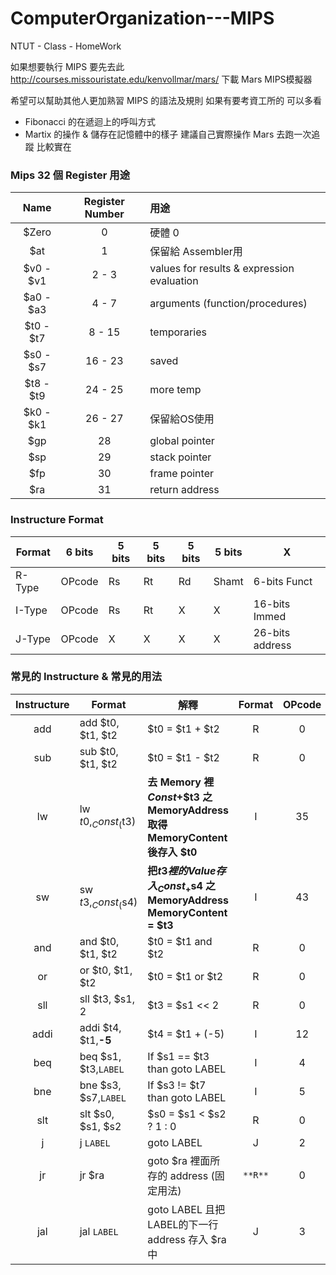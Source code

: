 # ComputerOrganization---MIPS
NTUT - Class - HomeWork

如果想要執行 MIPS 要先去此 http://courses.missouristate.edu/kenvollmar/mars/ 
下載 Mars MIPS模擬器

希望可以幫助其他人更加熟習 MIPS 的語法及規則
如果有要考資工所的 可以多看 
  - Fibonacci 的在遞迴上的呼叫方式
  - Martix 的操作 & 儲存在記憶體中的樣子
建議自己實際操作 Mars 去跑一次追蹤 比較實在 

### Mips 32 個 Register 用途
|Name     |Register Number | 用途           |
|:-------:|:--------------:|:---------------|
|$Zero    |0               |硬體 0 |
|$at      |1               |保留給 Assembler用|
|$v0 - $v1|2 - 3           |values for results & expression evaluation|
|$a0 - $a3|4 - 7           |arguments (function/procedures)|
|$t0 - $t7|8 - 15          |temporaries| 
|$s0 - $s7|16 - 23         |saved|
|$t8 - $t9|24 - 25         |more temp|
|$k0 - $k1|26 - 27         |保留給OS使用|
|$gp      |28              |global pointer|
|$sp      |29              |stack pointer|
|$fp      |30              |frame pointer|
|$ra      |31              |return address|

### Instructure Format
|Format| 6 bits | 5 bits | 5 bits | 5 bits | 5 bits |X|
|----|----|----|----|----|----|----|
|R-Type|OPcode|Rs|Rt|Rd|Shamt|6-bits Funct|
|I-Type|OPcode|Rs|Rt|X|X|16-bits Immed|
|J-Type|OPcode|X|X|X|X|26-bits address|

### 常見的 Instructure & 常見的用法
|Instructure|        Format       |              解釋       |Format |OPcode|  Funct   |
|:---------:|---------------------|--------------------------|:------:|:-----:|:-----:|
|add        |add $t0, $t1, $t2    |$t0 = $t1 + $t2           |R|0|32|
|sub        |sub $t0, $t1, $t2    |$t0 = $t1 - $t2           |R|0|34|
|lw         |lw $t0, _Const_($t3) |**去 Memory 裡 _Const_+$t3 之 MemoryAddress 取得 MemoryContent 後存入 $t0** |I|35|X|                     
|sw         |sw $t3, _Const_($s4) |**把$t3裡的 Value 存入 _Const_+$s4 之MemoryAddress MemoryContent = $t3**    |I|43|X|       
|and        |and $t0, $t1, $t2    |$t0 = $t1 and $t2          |R|0|36|    
|or         |or $t0, $t1, $t2     |$t0 = $t1 or  $t2          |R|0|37|    
|sll        |sll $t3, $s1, 2      |$t3 = $s1 << 2             |R|0|0|
|addi       |addi $t4, $t1,**-5** |$t4 = $t1 + (-5)           |I|12|X|   
|beq        |beq $s1, $t3,`LABEL` |If $s1 == $t3 than goto LABEL  |I|4|X|          
|bne        |bne $s3, $s7,`LABEL` |If $s3 != $t7 than goto LABEL  |I|5|X|              
|slt        |slt $s0, $s1, $s2    |$s0 = $s1 < $s2 ? 1 : 0    |R|0|42|           
|j          |j  `LABEL`           |goto LABEL                 |J|2|X|       
|jr         |jr  $ra              |goto $ra 裡面所存的 address (固定用法)    |`**R**`|0|X|           
|jal        |jal  `LABEL`         |goto LABEL 且把 LABEL的下一行address 存入 $ra 中 |J|3|X|              
